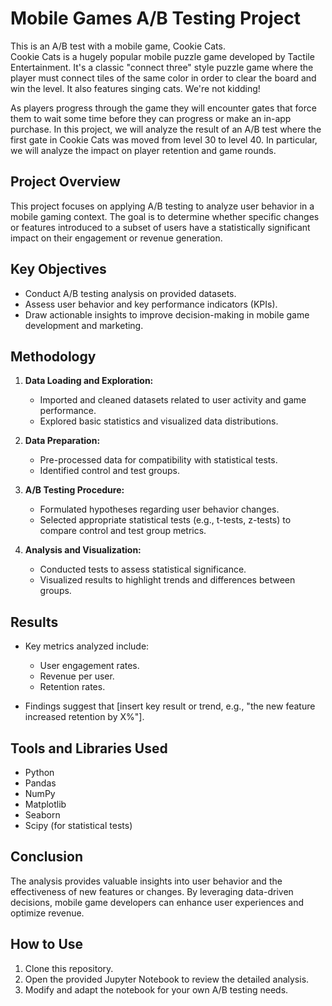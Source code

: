 # Mobile Games A/B Testing Project
This is an A/B test with a mobile game, Cookie Cats. \
Cookie Cats is a hugely popular mobile puzzle game developed by Tactile Entertainment. It's a classic "connect three" style puzzle game where the player must connect tiles of the same color in order to clear the board and win the level. It also features singing cats. We're not kidding!

As players progress through the game they will encounter gates that force them to wait some time before they can progress or make an in-app purchase. In this project, we will analyze the result of an A/B test where the first gate in Cookie Cats was moved from level 30 to level 40. In particular, we will analyze the impact on player retention and game rounds.

## Project Overview

This project focuses on applying A/B testing to analyze user behavior in a mobile gaming context. The goal is to determine whether specific changes or features introduced to a subset of users have a statistically significant impact on their engagement or revenue generation.

## Key Objectives

- Conduct A/B testing analysis on provided datasets.
- Assess user behavior and key performance indicators (KPIs).
- Draw actionable insights to improve decision-making in mobile game development and marketing.

## Methodology

1. **Data Loading and Exploration:**
   - Imported and cleaned datasets related to user activity and game performance.
   - Explored basic statistics and visualized data distributions.

2. **Data Preparation:**
   - Pre-processed data for compatibility with statistical tests.
   - Identified control and test groups.

3. **A/B Testing Procedure:**
   - Formulated hypotheses regarding user behavior changes.
   - Selected appropriate statistical tests (e.g., t-tests, z-tests) to compare control and test group metrics.

4. **Analysis and Visualization:**
   - Conducted tests to assess statistical significance.
   - Visualized results to highlight trends and differences between groups.

## Results

- Key metrics analyzed include:
  - User engagement rates.
  - Revenue per user.
  - Retention rates.

- Findings suggest that [insert key result or trend, e.g., "the new feature increased retention by X%"].

## Tools and Libraries Used

- Python
- Pandas
- NumPy
- Matplotlib
- Seaborn
- Scipy (for statistical tests)

## Conclusion

The analysis provides valuable insights into user behavior and the effectiveness of new features or changes. By leveraging data-driven decisions, mobile game developers can enhance user experiences and optimize revenue.

## How to Use

1. Clone this repository.
2. Open the provided Jupyter Notebook to review the detailed analysis.
3. Modify and adapt the notebook for your own A/B testing needs.



